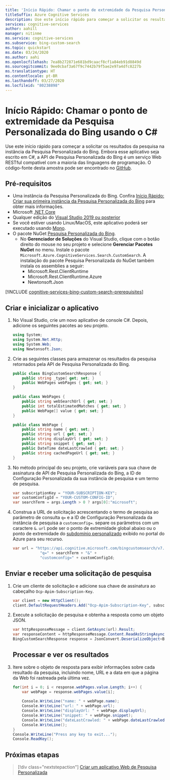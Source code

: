 ```yaml
---
title: 'Início Rápido: Chamar o ponto de extremidade da Pesquisa Personalizada do Bing usando o C# | Microsoft Docs'
titleSuffix: Azure Cognitive Services
description: Use este início rápido para começar a solicitar os resultados da pesquisa na instância da Pesquisa Personalizada do Bing em C#.
services: cognitive-services
author: aahill
manager: nitinme
ms.service: cognitive-services
ms.subservice: bing-custom-search
ms.topic: quickstart
ms.date: 03/24/2020
ms.author: aahi
ms.openlocfilehash: 7ea8b272871e681bd9caacf8cf1a84eb91d8849d
ms.sourcegitcommit: 9ee0cbaf3a67f9c7442b79f5ae2e97a4dfc8227b
ms.translationtype: HT
ms.contentlocale: pt-BR
ms.lasthandoff: 03/27/2020
ms.locfileid: "80238898"
---
```

# <a name="quickstart-call-your-bing-custom-search-endpoint-using-c"></a>Início Rápido: Chamar o ponto de extremidade da Pesquisa Personalizada do Bing usando o C# 

Use este início rápido para começar a solicitar os resultados da pesquisa na instância da Pesquisa Personalizada do Bing. Embora esse aplicativo seja escrito em C#, a API de Pesquisa Personalizada do Bing é um serviço Web RESTful compatível com a maioria das linguagens de programação. O código-fonte desta amostra pode ser encontrado no [GitHub](https://github.com/Azure-Samples/cognitive-services-REST-api-samples/blob/master/dotnet/Search/BingCustomSearchv7.cs).

## <a name="prerequisites"></a>Pré-requisitos

- Uma instância da Pesquisa Personalizada do Bing. Confira [Início Rápido: Criar sua primeira instância da Pesquisa Personalizada do Bing](quick-start.md) para obter mais informações.
- Microsoft [.NET Core](https://www.microsoft.com/net/download/core)
- Qualquer edição do [Visual Studio 2019 ou posterior](https://www.visualstudio.com/downloads/)
- Se você estiver usando Linux/MacOS, este aplicativo poderá ser executado usando [Mono](https://www.mono-project.com/).
- O pacote NuGet [Pesquisa Personalizada do Bing](https://www.nuget.org/packages/Microsoft.Azure.CognitiveServices.Search.CustomSearch/1.2.0). 
    - No **Gerenciador de Soluções** do Visual Studio, clique com o botão direito do mouse no seu projeto e selecione **Gerenciar Pacotes NuGet** no menu. Instale o pacote `Microsoft.Azure.CognitiveServices.Search.CustomSearch`. A instalação do pacote Pesquisa Personalizada do NuGet também instala os assemblies a seguir:
        - Microsoft.Rest.ClientRuntime
        - Microsoft.Rest.ClientRuntime.Azure
        - Newtonsoft.Json

[!INCLUDE [cognitive-services-bing-custom-search-prerequisites](../../../includes/cognitive-services-bing-custom-search-signup-requirements.md)]

## <a name="create-and-initialize-the-application"></a>Criar e inicializar o aplicativo

1. No Visual Studio, crie um novo aplicativo de console C#. Depois, adicione os seguintes pacotes ao seu projeto.

    ```csharp
    using System;
    using System.Net.Http;
    using System.Web;
    using Newtonsoft.Json;
    ```

2. Crie as seguintes classes para armazenar os resultados da pesquisa retornados pela API de Pesquisa Personalizada do Bing.

    ```csharp
    public class BingCustomSearchResponse {        
        public string _type{ get; set; }            
        public WebPages webPages { get; set; }
    }

    public class WebPages {
        public string webSearchUrl { get; set; }
        public int totalEstimatedMatches { get; set; }
        public WebPage[] value { get; set; }        
    }

    public class WebPage {
        public string name { get; set; }
        public string url { get; set; }
        public string displayUrl { get; set; }
        public string snippet { get; set; }
        public DateTime dateLastCrawled { get; set; }
        public string cachedPageUrl { get; set; }
    }
    ```

3. No método principal do seu projeto, crie variáveis para sua chave de assinatura de API de Pesquisa Personalizada do Bing, a ID de Configuração Personalizada da sua instância de pesquisa e um termo de pesquisa.

    ```csharp
    var subscriptionKey = "YOUR-SUBSCRIPTION-KEY";
    var customConfigId = "YOUR-CUSTOM-CONFIG-ID";
    var searchTerm = args.Length > 0 ? args[0]:"microsoft";
    ```

4. Construa a URL de solicitação acrescentando o termo de pesquisa ao parâmetro de consulta `q=` e a ID de Configuração Personalizada da instância de pesquisa a `customconfig=`. separe os parâmetros com um caractere `&`. `url` pode ser o ponto de extremidade global abaixo ou o ponto de extremidade do [subdomínio personalizado](../../cognitive-services/cognitive-services-custom-subdomains.md) exibido no portal do Azure para seu recurso.

    ```csharp
    var url = "https://api.cognitive.microsoft.com/bingcustomsearch/v7.0/search?" +
                "q=" + searchTerm + "&" +
                "customconfig=" + customConfigId;
    ```

## <a name="send-and-receive-a-search-request"></a>Enviar e receber uma solicitação de pesquisa 

1. Crie um cliente de solicitação e adicione sua chave de assinatura ao cabeçalho `Ocp-Apim-Subscription-Key`.

    ```csharp
    var client = new HttpClient();
    client.DefaultRequestHeaders.Add("Ocp-Apim-Subscription-Key", subscriptionKey);
    ```

2. Execute a solicitação de pesquisa e obtenha a resposta como um objeto JSON.

    ```csharp
    var httpResponseMessage = client.GetAsync(url).Result;
    var responseContent = httpResponseMessage.Content.ReadAsStringAsync().Result;
    BingCustomSearchResponse response = JsonConvert.DeserializeObject<BingCustomSearchResponse>(responseContent);
    ```
   ## <a name="process-and-view-the-results"></a>Processar e ver os resultados

3. Itere sobre o objeto de resposta para exibir informações sobre cada resultado da pesquisa, incluindo nome, URL e a data em que a página da Web foi rastreada pela última vez.

    ```csharp
    for(int i = 0; i < response.webPages.value.Length; i++) {                
        var webPage = response.webPages.value[i];
        
        Console.WriteLine("name: " + webPage.name);
        Console.WriteLine("url: " + webPage.url);                
        Console.WriteLine("displayUrl: " + webPage.displayUrl);
        Console.WriteLine("snippet: " + webPage.snippet);
        Console.WriteLine("dateLastCrawled: " + webPage.dateLastCrawled);
        Console.WriteLine();
    }
    Console.WriteLine("Press any key to exit...");
    Console.ReadKey();
    ```

## <a name="next-steps"></a>Próximas etapas

> [!div class="nextstepaction"]
> [Criar um aplicativo Web de Pesquisa Personalizada](./tutorials/custom-search-web-page.md)
